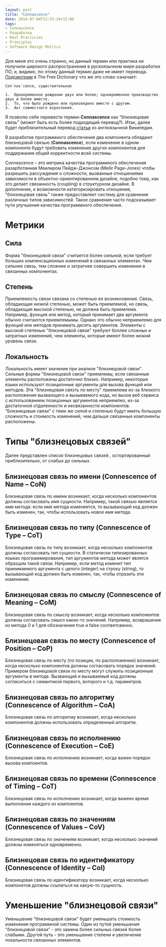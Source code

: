 ```yaml
---
layout: post
title: "Connascence"
date: 2014-07-04T13:55:24+12:00
tags:
- Connascence
- Разработка
- Best Practicies
- Principles
- Software Design Metrics
---
```

Для меня это очень странно, но данный термин или практика не получили широкого распространения в рускоязычном мире разработки ПО, и, видимо, по-этому данный термин даже не имеет перевода. [Подсмотрим](http://www.thefreedictionary.com/Connascence) в The Free Dictionary что же это слово означает:

    Con`nas´cence, существительное

    1.	Одновременное рождение двух или более; одновременное производство двух и более вместе.
    2.	То, что было рождено или произведено вместе с другим.
    3.	Акт совместного взросления.

Я позволю себе перевести термин __Connascence__ как "близнецовая связь" (может быть есть более подходящий перевод?). Итак, далее будет приблизительный перевод [статьи](https://en.wikipedia.org/wiki/Connascence_(computer_programming)) из англоязычной Википедии.

В разработке программного обеспечения два компонента обладают близнецовой связью (__Connascence__), если изменение в одном компоненте будут требовать изменение других компонентов для поддержания общей корректности всей системы.

Connescence – это метрика качества программного обеспечения разарботанная Меилиром Пейдж-Джонсом (Meilir Page-Jones) чтобы разрешить рассуждения о сложности, вызванные отношениями зависимости в объектно-ориентированном дизайне, подобно тому, как это делает связанность (coupling) в структурном дизайне. В дополнение, к возможности категоризировать отношения, "близнецовая связь" также предоставляет систему для сравнения различных типов зависимостей. Такое сравнение часто подсказывает пути улучшения качества программного обеспечения.

Метрики
=======

## Сила

Форма "близнецовой связи" считается более сильной, если требует больших компенсационных изменений в связанных элементах. Чем сильнее связь, тем сложнее и затратнее совершить изменения в связанных компонентах.

## Степень

Приемлемость связи связана со степенью ее возникновения. Связь, обладающая низкой степенью, может быть приемлемой, но связь, обладающая высокой степенью, не должна быть приемлема. Например, функция или метод, который принимает два аргумента обычно считаются приемлемымы. Однако это обычно неприемлемо для функций или методов принимать десять аргументов. Элементы с высокой степенью "близнецовой связи" требуют боллее сложных и затратных изменений, чем элементы, которые имеют более низкий уровень связи.

## Локальность

Локальность имеет значение при анализе "близнецовой связи". Сильные формы "близнецовой связи" приемлемы, если связанные элементы  расположены достаточно близко. Например, некоторые языки используют позиционные аргументы для вызова функций или методов. Эта "близнецовая связть по месту" приемлема из-за близкого расположения вызвающего и вызываемого кода, но вызов веб сервиса с использованием позицонных аргументов неприемлео, из-за достаточной отдаленности и несвязанности компонентов. "Близнецовые связи" с теми же силой и степенью будут иметь большую сложность и стоимость изменений, чем дальше связанные компоненты расположены.

Типы "близнецовых связей"
=========================

Далее представлен список близнецовых связей , остортированный приблизительно, от слабых до сильных.

## Близнецовая связь по имени (Connescence of Name – CoN)

Близнецовая связь по имени возникает, когда несколько компонентов должны согласовать имя сущности. Например, такой связью является имя метода: если имя метода изменяется, то вызывающий код должен быть изменен, так, чтобы использовать новое имя метода.

## Близнецовая связь по типу (Connescence of Type – CoT)

Близнецовая связь по типу возникает, когда несколько компонентов должны согласовать тип сущности. В статически типизированных языках программирования, тип аргументов метода может являтся образцом такой связи. Например, если метод изменит тип принимаемого аргумента с целого (integer) на строку (string), то вызывающий код должен быть изменен, так, чтобы отразить эти изменения.

## Близнецовая связь по смыслу (Connescence of Meaning – CoM)

Близнецовая связь по смыслу возникает, когда несколько компонентов должны согласовать смысл каких-то значений. Например, возврашение из метода 0 и 1 для обозначения true и false соответсвенно.

## Близнецовая связь по месту (Connescence of Position – CoP)

Близнецовая связь по месту (по позиции, по расположению) возникает, когда несколько компонентов должны согласовать порядок значений. Примером близнецовой связи по месту могут служить позиционные аргументы в методе. Вызвающий и вызываемый код должны согласиться с семантикой первого, воторого и т.д. параметров.

## Близнецовая связь по алгоритму (Connescence of Algorithm – CoA)

Близнецовая связь по алгоритму возникает, когда несколько компонентов должны использовать определенный алгоритм.   


## Близнецовая связь по исполнению (Connescence of Execution – CoE)

Близнецовая связь по исполнению возникает, когда важен порядок вызова компоентов.

## Близнецовая связь по времени (Connescence of Timing – CoT)

Близнецовая связь по исполнению возникает, когда важено время выполнения каждого из компоентов.

## Близнецовая связь по значениям (Connescence of Values – CoV)

Близнецовая связь по значениям возникает, когда несколько значений должны изменяться одновременно.

## Близнецовая связь по идентификатору (Connescence of Identity – CoI)

Близнецовая связь по идентификатору возникает, когда несколько компонетов должны ссылаться на какую-то сущность.

Уменьшение "близнецовой связи"
==============================
Уменьшение "близнецовой связи" будет уменьшать стоимость изменения программной системы. Один из путей уменьшения "близнецовой связи" - это замена более сильных связей более слабыми. Другой путь - это уменьшение степени и увеличение локальности связанных элементов.
